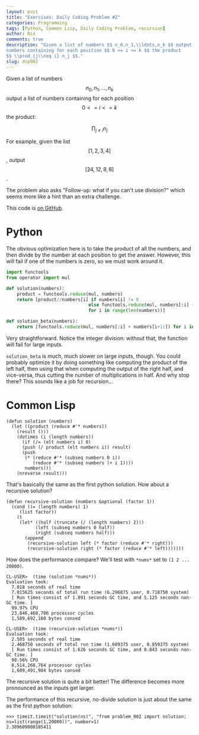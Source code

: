 ```yaml
---
layout: post
title: "Exercises: Daily Coding Problem #2"
categories: Programming
tags: [Python, Common Lisp, Daily Coding Problem, recursion]
author: Nix
comments: true
description: "Given a list of numbers $$ n_0,n_1,\\ldots,n_k $$ output a list of
numbers containing for each position $$ 0 <= i <= k $$ the product
$$ \\prod_{j\\neq i} n_j $$."
slug: dcp002
---
```


Given a list of numbers $$ n_0,n_1,\ldots,n_k $$ output a list of numbers
containing for each position $$ 0 <= i <= k $$ the product:

$$ \prod_{j\neq i} n_j $$

For example, given the list $$ [1, 2, 3, 4] $$, output $$ [24, 12, 8, 6] $$.

The problem also asks "Follow-up: what if you can't use division?" which seems
more like a hint than an extra challenge.

This code is [on GitHub](https://github.com/PedestalNix/polyglot/tree/master/daily-coding-problem/problem-002).

# Python

The obvious optimization here is to take the product of all the numbers, and
then divide by the number at each position to get the answer. However, this will
fail if one of the numbers is zero, so we must work around it.

```python
import functools
from operator import mul

def solution(numbers):
    product = functools.reduce(mul, numbers)
    return [product//numbers[i] if numbers[i] != 0
                               else functools.reduce(mul, numbers[:i] + numbers[i+1:])
                               for i in range(len(numbers))]

def solution_beta(numbers):
    return [functools.reduce(mul, numbers[:i] + numbers[i+1:]) for i in range(len(numbers))]
```

Very straightforward. Notice the integer division: without that, the function
will fail for large inputs.

`solution_beta` is much, much slower on large inputs, though. You could probably
optimize it by doing something like computing the product of the left half, then
using that when computing the output of the right half, and vice-versa, thus
cutting the number of multiplications in half. And why stop there? This sounds
like a job for recursion...

# Common Lisp

```common-lisp
(defun solution (numbers)
  (let ((product (reduce #'* numbers))
    (result ()))
    (dotimes (i (length numbers))
      (if (/= (elt numbers i) 0)
      (push (/ product (elt numbers i)) result)
      (push
       (* (reduce #'* (subseq numbers 0 i))
          (reduce #'* (subseq numbers (+ i 1))))
       numbers)))
    (nreverse result)))
```

That's basically the same as the first python solution. How about a recursive
solution?

```common-lisp
(defun recursive-solution (numbers &optional (factor 1))
  (cond ((= (length numbers) 1)
     (list factor))
    (t
     (let* ((half (truncate (/ (length numbers) 2)))
           (left (subseq numbers 0 half))
           (right (subseq numbers half)))
       (append
        (recursive-solution left (* factor (reduce #'* right)))
        (recursive-solution right (* factor (reduce #'* left)))))))
```

How does the performance compare? We'll test with `*nums*` set to
`(1 2 ... 20000)`.

```
CL-USER>  (time (solution *nums*))
Evaluation took:
  7.018 seconds of real time
  7.015625 seconds of total run time (6.296875 user, 0.718750 system)
  [ Run times consist of 1.891 seconds GC time, and 5.125 seconds non-GC time. ]
  99.97% CPU
  23,846,468,706 processor cycles
  1,589,692,160 bytes consed

CL-USER>  (time (recursive-solution *nums*))
Evaluation took:
  2.505 seconds of real time
  2.468750 seconds of total run time (1.609375 user, 0.859375 system)
  [ Run times consist of 1.626 seconds GC time, and 0.843 seconds non-GC time. ]
  98.56% CPU
  8,514,268,764 processor cycles
  1,609,491,984 bytes consed
```

The recursive solution is quite a bit better! The difference becomes more
pronounced as the inputs get larger.

The performance of this recursive, no-divide solution is just about the same as
the first python solution:

```
>>> timeit.timeit("solution(ns)", "from problem_002 import solution; ns=list(range(1,20000))", number=1)
2.309609000105411
```
